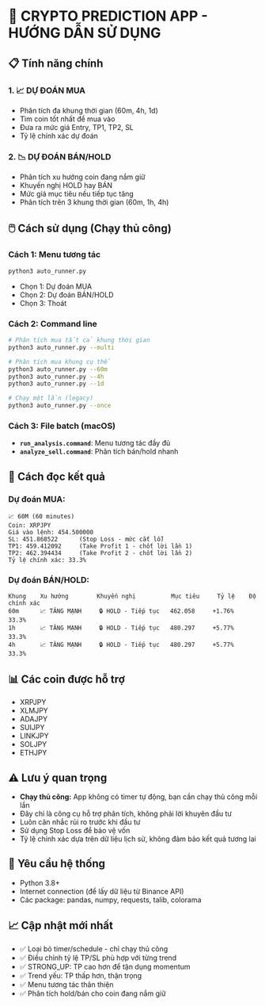 # 🚀 CRYPTO PREDICTION APP - HƯỚNG DẪN SỬ DỤNG

## 📋 Tính năng chính

### 1. 📈 DỰ ĐOÁN MUA
- Phân tích đa khung thời gian (60m, 4h, 1d)
- Tìm coin tốt nhất để mua vào
- Đưa ra mức giá Entry, TP1, TP2, SL
- Tỷ lệ chính xác dự đoán

### 2. 📉 DỰ ĐOÁN BÁN/HOLD
- Phân tích xu hướng coin đang nắm giữ
- Khuyến nghị HOLD hay BÁN
- Mức giá mục tiêu nếu tiếp tục tăng
- Phân tích trên 3 khung thời gian (60m, 1h, 4h)

## 🖱️ Cách sử dụng (Chạy thủ công)

### Cách 1: Menu tương tác
```bash
python3 auto_runner.py
```
- Chọn 1: Dự đoán MUA
- Chọn 2: Dự đoán BÁN/HOLD
- Chọn 3: Thoát

### Cách 2: Command line
```bash
# Phân tích mua tất cả khung thời gian
python3 auto_runner.py --multi

# Phân tích mua khung cụ thể
python3 auto_runner.py --60m
python3 auto_runner.py --4h  
python3 auto_runner.py --1d

# Chạy một lần (legacy)
python3 auto_runner.py --once
```

### Cách 3: File batch (macOS)
- **`run_analysis.command`**: Menu tương tác đầy đủ
- **`analyze_sell.command`**: Phân tích bán/hold nhanh

## 🎯 Cách đọc kết quả

### Dự đoán MUA:
```
📈 60M (60 minutes)
Coin: XRPJPY
Giá vào lệnh: 454.500000
SL: 451.868522      (Stop Loss - mức cắt lỗ)
TP1: 459.412092     (Take Profit 1 - chốt lời lần 1)
TP2: 462.394434     (Take Profit 2 - chốt lời lần 2)
Tỷ lệ chính xác: 33.3%
```

### Dự đoán BÁN/HOLD:
```
Khung    Xu hướng        Khuyến nghị          Mục tiêu     Tỷ lệ    Độ chính xác
60m      📈 TĂNG MẠNH     🔒 HOLD - Tiếp tục   462.058     +1.76%   33.3%
1h       📈 TĂNG MẠNH     🔒 HOLD - Tiếp tục   480.297     +5.77%   33.3%
4h       📈 TĂNG MẠNH     🔒 HOLD - Tiếp tục   480.297     +5.77%   33.3%
```

## 📊 Các coin được hỗ trợ
- XRPJPY
- XLMJPY  
- ADAJPY
- SUIJPY
- LINKJPY
- SOLJPY
- ETHJPY

## ⚠️ Lưu ý quan trọng
- **Chạy thủ công:** App không có timer tự động, bạn cần chạy thủ công mỗi lần
- Đây chỉ là công cụ hỗ trợ phân tích, không phải lời khuyên đầu tư
- Luôn cân nhắc rủi ro trước khi đầu tư
- Sử dụng Stop Loss để bảo vệ vốn
- Tỷ lệ chính xác dựa trên dữ liệu lịch sử, không đảm bảo kết quả tương lai

## 🔧 Yêu cầu hệ thống
- Python 3.8+
- Internet connection (để lấy dữ liệu từ Binance API)
- Các package: pandas, numpy, requests, talib, colorama

## 📈 Cập nhật mới nhất
- ✅ Loại bỏ timer/schedule - chỉ chạy thủ công
- ✅ Điều chỉnh tỷ lệ TP/SL phù hợp với từng trend
- ✅ STRONG_UP: TP cao hơn để tận dụng momentum
- ✅ Trend yếu: TP thấp hơn, thận trọng
- ✅ Menu tương tác thân thiện
- ✅ Phân tích hold/bán cho coin đang nắm giữ
